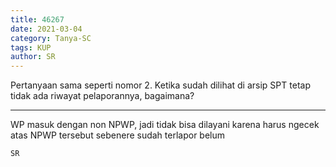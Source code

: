 ```yaml
---
title: 46267
date: 2021-03-04
category: Tanya-SC
tags: KUP
author: SR
---
```


Pertanyaan sama seperti nomor 2. Ketika sudah dilihat di arsip SPT tetap tidak ada riwayat pelaporannya, bagaimana?

---

WP masuk dengan non NPWP, jadi tidak bisa dilayani karena harus ngecek atas NPWP tersebut sebenere sudah terlapor belum

`SR`
